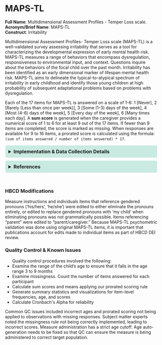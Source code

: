 # MAPS-TL
**Full Name**: Multidimensional Assessment Profiles - Temper Loss scale.  
**Acronym/Brief Name**: MAPS-TL  
**Construct**: Irritability  
  
Multidimensional Assessment Profiles- Temper Loss scale (MAPS-TL) is a well-validated survey assessing irritability that serves as a tool for characterizing the developmental expression of early mental health risk. MAPS-TL measures a range of behaviors that encompass dysregulation, responsiveness to environmental input, and context. Questions inquire about the behaviors of the focal child over the past month. Irritability has been identified as an early dimensional marker of lifespan mental health risk. MAPS-TL aims to delineate the typical-to-atypical spectrum of irritability in early childhood and identify those young children at high probability of subsequent adaptational problems based on problems with dysregulation. 
    
Each of the 17 items for MAPS-TL is answered on a scale of 1-6: 1 [Never], 2 [Rarely (Less than once per week)], 3 [Some (1-3) days of the week], 4 [Most (4-6) days of the week], 5 [Every day of the week], 6 [Many times each day]. A **sum score** is generated when the caregiver provides a numerical score of 1 to 6 for at least 9 out of the 17 items. If fewer than 9 items are completed, the score is marked as missing. When responses are available for 9 to 16 items, a prorated score is calculated using the formula: `(sum of items answered / number of items answered) * 17`.

<details>
<summary>Implementation & Data Collection Details</summary>
<ul>
<br>
<p><strong>Method of Administration</strong>: This questionnaire is to be filled out by the child’s caregiver in a remote setting. Questions inquire about the behaviors of the focal child over the past month.  <br />
<strong>Spanish Translation</strong>: Translated for HBCD by BURG <br />
<strong>Child Specific/Unspecific Form</strong>: Child Specific <br />
<strong>Respondent</strong>: Primary Caregiver <br />
<strong>Visits</strong>: V03 (3-9 months) <br />
<strong>Estimated length of time for completion</strong>: 5 minutes </p>
</details>

<details>
<summary>References</summary>
<br>
<ul>
<li>Krogh-Jespersen, S., Kaat, A. J., Petitclerc, A., Perlman, S. B., Briggs-Gowan, M. J., Burns, J. L., Adam, H., Nili, A., Gray, L., &amp; Wakschlag, L. S. (2022). Calibrating temper loss severity in the transition to toddlerhood: Implications for developmental science. <em>Applied Developmental Science</em>, 26(4), 785–798. <a href="https://doi.org/10.1080/10888691.2021.1995386">https://doi.org/10.1080/10888691.2021.1995386</a></li>
</ul>
</details>
<br>

### HBCD Modifications
Measure instructions and individuals items that reference gendered pronouns (‘his/hers’, ‘he/she’) were edited to either eliminate the pronouns entirely, or edited to replace gendered pronouns with ‘my child’ when eliminating pronouns was not grammatically possible. Items referencing “parent” were edited to “parent/caregiver.” Because MAPS-TL psychometric validation was done using original MAPS-TL items, it is important that publications account for edits made to individual items as part of HBCD DEI review.

### Quality Control & Known Issues 
<ul>
Quality control procedures involved the following:
<li>Examine the range of the child’s age to ensure that it falls in the age range 3 to 9 months  </li>
<li>Examine missingness. Count the number of items answered for each participant  </li>
<li>Calculate sum scores and means applying our prorated scoring rule  </li>
<li>Generate summary statistics and visualizations for item-level frequencies, age, and scores  </li>
<li>Calculate Cronbach's Alpha for reliability  </li>
</ul>

Common QC issues included incorrect ages and prorated scoring not being applied to observations with missing responses. Subject matter experts noted the missingness rule not being correctly implemented, leading to incorrect scores. Measure administration has a strict age cutoff. Age auto-generation needs to be fixed so that QC can ensure the measure is being administered to correct target population.

<!DOCTYPE html>
<html lang="en">
<head>
  <meta charset="UTF-8">
  <meta name="viewport" content="width=device-width, initial-scale=1.0">
  <title>REFERENCES</title>
  <style>
    .collapsible {
      background-color: #7cceb399;
      padding: 10px;
      margin: 10px 0;
      border-radius: 5px;
    }
    details {
      background-color: #7cceb366;
      padding: 10px;
      margin: 10px 1;
      border-radius: 5px;
    }
    summary {
      font-size: 16px;
      font-weight: bold;
      cursor: pointer;
    }
    a {
      color: #007BFF;
      text-decoration: none;
    }
  </style>
</html>


